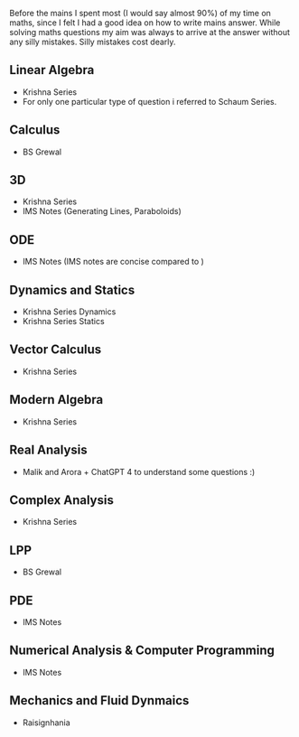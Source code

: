 Before the mains I spent most (I would say almost 90%) of my time on maths, since I felt I had a good idea on how to write mains answer. While solving maths questions my aim was always to arrive at the answer without any silly mistakes. Silly mistakes cost dearly.

## Linear Algebra

- Krishna Series
- For only one particular type of question i referred to Schaum Series.

## Calculus
- BS Grewal 

## 3D

- Krishna Series
- IMS Notes  (Generating Lines, Paraboloids)

## ODE
- IMS Notes (IMS notes are concise compared to )

## Dynamics and Statics
- Krishna Series Dynamics
- Krishna Series Statics


## Vector Calculus
- Krishna Series


## Modern Algebra
- Krishna Series

## Real Analysis

- Malik and Arora + ChatGPT 4 to understand some questions :) 


## Complex Analysis
- Krishna Series


## LPP
- BS Grewal

## PDE
- IMS Notes

## Numerical Analysis & Computer Programming
- IMS Notes

## Mechanics and Fluid Dynmaics

- Raisignhania 


